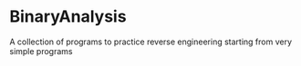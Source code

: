 # BinaryAnalysis
A collection of programs to practice reverse engineering starting from very simple programs
